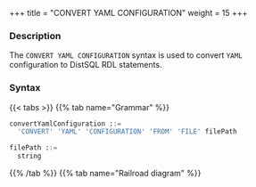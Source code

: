 +++
title = "CONVERT YAML CONFIGURATION"
weight = 15
+++

### Description

The `CONVERT YAML CONFIGURATION` syntax is used to convert `YAML` configuration to DistSQL RDL statements.

### Syntax

{{< tabs >}}
{{% tab name="Grammar" %}}
```sql
convertYamlConfiguration ::=
  'CONVERT' 'YAML' 'CONFIGURATION' 'FROM' 'FILE' filePath

filePath ::=
  string
```
{{% /tab %}}
{{% tab name="Railroad diagram" %}}
<iframe frameborder="0" name="diagram" id="diagram" width="100%" height="100%"></iframe>
{{% /tab %}}
{{< /tabs >}}

### Supplement

- The `CONVERT YAML CONFIGURATION` syntax only reads the YAML file and converts the configuration into DistSQL statements without affecting the current metadata;
- When `dataSources` in YAML is empty, `rules` conversion will not be performed.

### Example

```sql
mysql> CONVERT YAML CONFIGURATION FROM FILE '/xxx/config_sharding_db.yaml';
+--------------------------------------------------------------------------------------------------------------------------------------------------------------------------------------------------------------------------------------------------------------------------------------------------------------------------------------------------------------------------------------------------------------------------------------------------------------------------------------------------------------------------------------------------------------------------------------------------------------------------------------------------------+
| dist_sql                                                                                                                                                                                                                                                                                                                                                                                                                                                                                                                                                                                                                                               |
+--------------------------------------------------------------------------------------------------------------------------------------------------------------------------------------------------------------------------------------------------------------------------------------------------------------------------------------------------------------------------------------------------------------------------------------------------------------------------------------------------------------------------------------------------------------------------------------------------------------------------------------------------------+
| CREATE DATABASE sharding_db;
USE sharding_db;

REGISTER STORAGE UNIT ds_0 (
URL='jdbc:mysql://127.0.0.1:3306/demo_ds_0?serverTimezone=UTC&useSSL=false&allowPublicKeyRetrieval=true',
USER='root',
PASSWORD='123456',
PROPERTIES('maxPoolSize'='10')
), ds_1 (
URL='jdbc:mysql://127.0.0.1:3306/demo_ds_1?serverTimezone=UTC&useSSL=false&allowPublicKeyRetrieval=true',
USER='root',
PASSWORD='123456',
PROPERTIES('maxPoolSize'='10')
);

CREATE SHARDING TABLE RULE t_order (
DATANODES(ds_${0..1}.t_order_${0..1}),
SHARDING_COLUMN=order_id,
TYPE(NAME='mod'),
KEY_GENERATE_STRATEGY(COLUMN=order_id, TYPE(NAME='snowflake'))
);

|
+--------------------------------------------------------------------------------------------------------------------------------------------------------------------------------------------------------------------------------------------------------------------------------------------------------------------------------------------------------------------------------------------------------------------------------------------------------------------------------------------------------------------------------------------------------------------------------------------------------------------------------------------------------+
1 row in set (0.02 sec)
```

### Reserved word

`CONVERT`, `YAML`, `CONFIGURATION`, `FROM`, `FILE`

### Related links

- [Reserved word](/en/user-manual/shardingsphere-proxy/distsql/syntax/reserved-word/)

